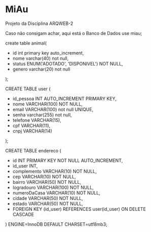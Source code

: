 # MiAu
 Projeto da Disciplina ARQWEB-2


Caso não consigam achar, aqui está o Banco de Dados
use miau;


create table animal(
- id int primary key auto_increment,
-   nome varchar(40) not null,
-    status ENUM('ADOTADO', 'DISPONIVEL') NOT NULL,
-    genero varchar(20) not null

);


CREATE TABLE user (
-    id_pessoa INT AUTO_INCREMENT PRIMARY KEY,
-    nome VARCHAR(100) NOT NULL,
-    email VARCHAR(100) not null UNIQUE,
-    senha varchar(255) not null,
-    telefone VARCHAR(15),
-    cpf VARCHAR(11),
-    cnpj VARCHAR(14)

);



CREATE TABLE endereco (
-    id INT PRIMARY KEY NOT NULL AUTO_INCREMENT,
-    id_user INT,
-    complemento VARCHAR(10) NOT NULL,
-    cep VARCHAR(10) NOT NULL,
-    bairro VARCHAR(50) NOT NULL,
-    logradouro VARCHAR(100) NOT NULL,
-    numeroDaCasa VARCHAR(10) NOT NULL,
-    cidade VARCHAR(50) NOT NULL,
-    estado VARCHAR(50) NOT NULL,
-    FOREIGN KEY (id_user) REFERENCES user(id_user) ON DELETE CASCADE

) ENGINE=InnoDB DEFAULT CHARSET=utf8mb3;